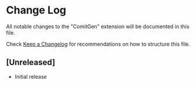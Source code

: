 # Change Log

All notable changes to the "ComitGen" extension will be documented in this file.

Check [Keep a Changelog](http://keepachangelog.com/) for recommendations on how to structure this file.

## [Unreleased]

- Initial release